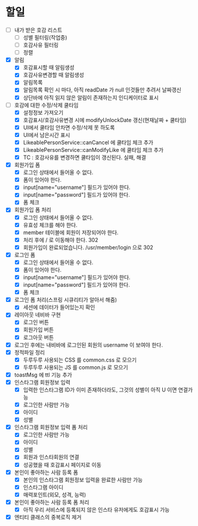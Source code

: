 # 할일

- [ ] 내가 받은 호감 리스트
  - [ ] 성별 필터링(작업중)
  - [ ] 호감사유 필터링
  - [ ] 정렬
- [x] 알림
    - [x] 호감표시할 때 알림생성
    - [x] 호감사유변경할 때 알림생성
    - [x] 알림목록
    - [x] 알림목록 확인 시 마다, 아직 readDate 가 null 인것들만 추려서 날짜갱신
    - [x] 상단바에 아직 읽지 않은 알림이 존재하는지 인디케이터로 표시
- [ ] 호감에 대한 수정/삭제 쿨타임
    - [x] 설정정보 가져오기
    - [x] 호감표시/호감사유변경 시에 modifyUnlockDate 갱신(현재날짜 + 쿨타임)
    - [x] UI에서 쿨타임 안차면 수정/삭제 못 하도록
    - [x] UI에서 남은시간 표시
    - [x] LikeablePersonService::canCancel 에 쿨타임 체크 추가
    - [x] LikeablePersonService::canModifyLike 에 쿨타임 체크 추가
    - [x] TC : 호감사유를 변경하면 쿨타임이 갱신된다. 실패, 해결
- [x] 회원가입 폼
    - [x] 로그인 상태에서 들어올 수 없다.
    - [x] 폼이 있어야 한다.
    - [x] input[name="username"] 필드가 있어야 한다.
    - [x] input[name="password"] 필드가 있어야 한다.
    - [x] 폼 체크
- [x] 회원가입 폼 처리
    - [x] 로그인 상태에서 들어올 수 없다.
    - [x] 유효성 체크를 해야 한다.
    - [x] member 테이블에 회원이 저장되어야 한다.
    - [x] 처리 후에 / 로 이동해야 한다. 302
    - [x] 회원가입이 완료되었습니다. /usr/member/login 으로 302
- [x] 로그인 폼
    - [x] 로그인 상태에서 들어올 수 없다.
    - [x] 폼이 있어야 한다.
    - [x] input[name="username"] 필드가 있어야 한다.
    - [x] input[name="password"] 필드가 있어야 한다.
    - [x] 폼 체크
- [x] 로그인 폼 처리(스프링 시큐리티가 알아서 해줌)
    - [x] 세션에 데이터가 들어있는지 확인
- [x] 레이아웃 네비바 구현
    - [x] 로그인 버튼
    - [x] 회원가입 버튼
    - [x] 로그아웃 버튼
- [x] 로그인 후에는 내비바에 로그인된 회원의 username 이 보여야 한다.
- [x] 정적파일 정리
    - [x] 두루두루 사용되는 CSS 를 common.css 로 모으기
    - [x] 두루두루 사용되는 JS 를 common.js 로 모으기
- [x] toastMsg 에 ttl 기능 추가
- [x] 인스타그램 회원정보 입력
    - [x] 입력한 인스타그램 ID가 이미 존재하더라도, 그것의 성별이 아직 U 이면 연결가능
    - [x] 로그인한 사람만 가능
    - [x] 아이디
    - [x] 성별
- [x] 인스타그램 회원정보 입력 폼 처리
    - [x] 로그인한 사람만 가능
    - [x] 아이디
    - [x] 성별
    - [x] 회원과 인스타회원의 연결
    - [x] 성공했을 때 호감표시 페이지로 이동
- [x] 본인이 좋아하는 사람 등록 폼
    - [x] 본인의 인스타그램 회원정보 입력을 완료한 사람만 가능
    - [x] 인스타그램 아이디
    - [x] 매력포인트(외모, 성격, 능력)
- [x] 본인이 좋아하는 사람 등록 폼 처리
    - [x] 아직 우리 서비스에 등록되지 않은 인스타 유저에게도 호감표시 가능
- [x] 엔티티 클래스의 중복로직 제거